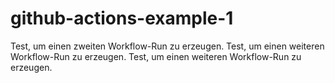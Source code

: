 # github-actions-example-1
Test, um einen zweiten Workflow-Run zu erzeugen.
Test, um einen weiteren Workflow-Run zu erzeugen.
Test, um einen weiteren Workflow-Run zu erzeugen.
